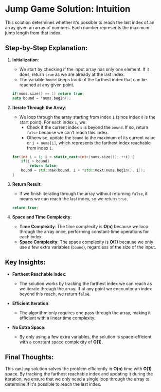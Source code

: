 # Jump Game Solution: Intuition

This solution determines whether it's possible to reach the last index of an array given an array of numbers. Each number represents the maximum jump length from that index.

## Step-by-Step Explanation:

1. **Initialization**:
   - We start by checking if the input array has only one element. If it does, return `true` as we are already at the last index.
   - The variable `bound` keeps track of the farthest index that can be reached at any given point.

   ```cpp
   if(nums.size() == 1) return true;
   auto bound = *nums.begin();
   ```

2. **Iterate Through the Array**:
   - We loop through the array starting from index `1` (since index `0` is the start point). For each index `i`, we:
     - Check if the current index `i` is beyond the `bound`. If so, return `false` because we can't reach this index.
     - Otherwise, update the `bound` to the maximum of its current value or `i + nums[i]`, which represents the farthest index reachable from index `i`.

   ```cpp
   for(int i = 1; i < static_cast<int>(nums.size()); ++i) {
       if(i > bound)
           return false;
       bound = std::max(bound, i + *std::next(nums.begin(), i));
   }
   ```

3. **Return Result**:
   - If we finish iterating through the array without returning `false`, it means we can reach the last index, so we return `true`.

   ```cpp
   return true;
   ```

4. **Space and Time Complexity**:
   - **Time Complexity**: The time complexity is **O(n)** because we loop through the array once, performing constant-time operations for each index.
   - **Space Complexity**: The space complexity is **O(1)** because we only use a few extra variables (`bound`), regardless of the size of the input.

## Key Insights:

- **Farthest Reachable Index**:
  - The solution works by tracking the farthest index we can reach as we iterate through the array. If at any point we encounter an index beyond this reach, we return `false`.

- **Efficient Iteration**:
  - The algorithm only requires one pass through the array, making it efficient with a linear time complexity.

- **No Extra Space**:
  - By only using a few extra variables, the solution is space-efficient with a constant space complexity of **O(1)**.

## Final Thoughts:

This `canJump` solution solves the problem efficiently in **O(n)** time with **O(1)** space. By tracking the farthest reachable index and updating it during the iteration, we ensure that we only need a single loop through the array to determine if it's possible to reach the last index.
